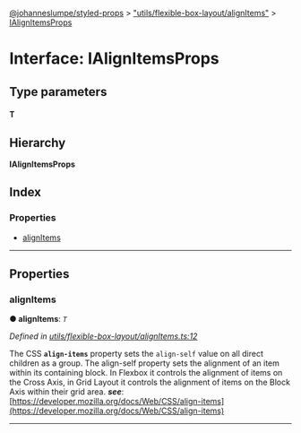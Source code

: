 [@johanneslumpe/styled-props](../README.md) > ["utils/flexible-box-layout/alignItems"](../modules/_utils_flexible_box_layout_alignitems_.md) > [IAlignItemsProps](../interfaces/_utils_flexible_box_layout_alignitems_.ialignitemsprops.md)

# Interface: IAlignItemsProps

## Type parameters
#### T 
## Hierarchy

**IAlignItemsProps**

## Index

### Properties

* [alignItems](_utils_flexible_box_layout_alignitems_.ialignitemsprops.md#alignitems)

---

## Properties

<a id="alignitems"></a>

###  alignItems

**● alignItems**: *`T`*

*Defined in [utils/flexible-box-layout/alignItems.ts:12](https://github.com/johanneslumpe/styled-props/blob/3abf398/src/utils/flexible-box-layout/alignItems.ts#L12)*

The CSS **`align-items`** property sets the `align-self` value on all direct children as a group. The align-self property sets the alignment of an item within its containing block. In Flexbox it controls the alignment of items on the Cross Axis, in Grid Layout it controls the alignment of items on the Block Axis within their grid area.
*__see__*: [https://developer.mozilla.org/docs/Web/CSS/align-items](https://developer.mozilla.org/docs/Web/CSS/align-items)

___

